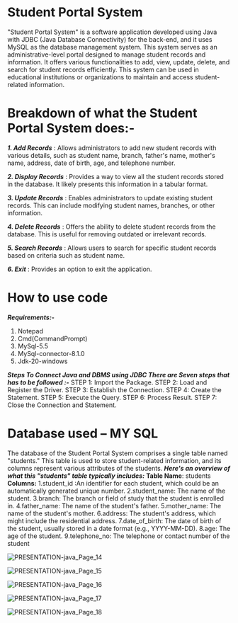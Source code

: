 # Student Portal System
"Student Portal System" is a software application developed using Java with JDBC (Java Database Connectivity) for the back-end, and it uses MySQL as the database management system. This system serves as an administrative-level portal designed to manage student records and information.
It offers various functionalities to add, view, update, delete, and search for student records efficiently. This system can be used in educational institutions or organizations to maintain and access student-related information.

# Breakdown of what the Student Portal System does:-

***1. Add Records***
: Allows administrators to add new student records with various details, such as student name, branch, father's name, mother's name, address, date of birth, age, and telephone number.

***2. Display Records***
: Provides a way to view all the student records stored in the database. It likely presents this information in a tabular format.

***3. Update Records***
: Enables administrators to update existing student records. This can include modifying student names, branches, or other information.

***4. Delete Records***
: Offers the ability to delete student records from the database. This is useful for removing outdated or irrelevant records.

***5. Search Records***
: Allows users to search for specific student records based on criteria such as student name.

***6. Exit***
: Provides an option to exit the application.

# How to use code

***Requirements:-***
1. Notepad
2. Cmd(CommandPrompt)
3. MySql-5.5
4. MySql-connector-8.1.0
5. Jdk-20-windows
   
***Steps To Connect Java and DBMS using JDBC There are Seven steps that has to be followed :-***
STEP 1: Import the Package.
STEP 2: Load and Register the Driver. 
STEP 3: Establish the Connection.
STEP 4: Create the Statement. 
STEP 5: Execute the Query.
STEP 6: Process Result.
STEP 7: Close the Connection and Statement.

# Database used – MY SQL
The database of the Student Portal System comprises a single table named "students." This table is used to store student-related information, and its columns represent various attributes of the students.
***Here's an overview of what this "students" table typically includes:***
**Table Name**: students
**Columns:**
1.student_id :An identifier for each student, which could be an automatically generated unique number.
2.student_name: The name of the student.
3.branch: The branch or field of study that the student is enrolled in.
4.father_name: The name of the student's father.
5.mother_name: The name of the student's mother.
6.address: The student's address, which might include the residential address.
7.date_of_birth: The date of birth of the student, usually stored in a date format (e.g., YYYY-MM-DD).
8.age: The age of the student.
9.telephone_no: The telephone or contact number of the student


![PRESENTATION-java_Page_14](https://github.com/asmit-codes/student-portal-system/assets/166336403/c4ce3adc-6b47-48ce-8a00-3825c065031d)


![PRESENTATION-java_Page_15](https://github.com/asmit-codes/student-portal-system/assets/166336403/f9956ad5-3174-41d6-9787-6d3511b5ee23)


![PRESENTATION-java_Page_16](https://github.com/asmit-codes/student-portal-system/assets/166336403/51cb42e1-00bf-49b1-ab92-97bb182702db)


![PRESENTATION-java_Page_17](https://github.com/asmit-codes/student-portal-system/assets/166336403/d15eea72-b7c0-46c5-9301-08a447b4cca3)


![PRESENTATION-java_Page_18](https://github.com/asmit-codes/student-portal-system/assets/166336403/b6d837e0-9d69-44a3-9ff0-9cc370619b6d)










